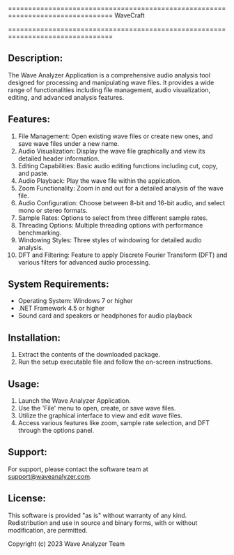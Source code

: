 ================================================================================
                               WaveCraft
                               
================================================================================

Description:
------------
The Wave Analyzer Application is a comprehensive audio analysis tool designed for processing and manipulating wave files. 
It provides a wide range of functionalities including file management, audio visualization, editing, and advanced analysis features.

Features:
---------
1. File Management: Open existing wave files or create new ones, and save wave files under a new name.
2. Audio Visualization: Display the wave file graphically and view its detailed header information.
3. Editing Capabilities: Basic audio editing functions including cut, copy, and paste.
4. Audio Playback: Play the wave file within the application.
5. Zoom Functionality: Zoom in and out for a detailed analysis of the wave file.
6. Audio Configuration: Choose between 8-bit and 16-bit audio, and select mono or stereo formats.
7. Sample Rates: Options to select from three different sample rates.
8. Threading Options: Multiple threading options with performance benchmarking.
9. Windowing Styles: Three styles of windowing for detailed audio analysis.
10. DFT and Filtering: Feature to apply Discrete Fourier Transform (DFT) and various filters for advanced audio processing.

System Requirements:
--------------------
- Operating System: Windows 7 or higher
- .NET Framework 4.5 or higher
- Sound card and speakers or headphones for audio playback

Installation:
-------------
1. Extract the contents of the downloaded package.
2. Run the setup executable file and follow the on-screen instructions.

Usage:
------
1. Launch the Wave Analyzer Application.
2. Use the 'File' menu to open, create, or save wave files.
3. Utilize the graphical interface to view and edit wave files.
4. Access various features like zoom, sample rate selection, and DFT through the options panel.

Support:
--------
For support, please contact the software team at support@waveanalyzer.com.

License:
--------
This software is provided "as is" without warranty of any kind. Redistribution and use in source and binary forms, with or without modification, are permitted.

Copyright (c) 2023 Wave Analyzer Team

